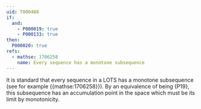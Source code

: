 ```yaml
---
uid: T000488
if:
  and:
    - P000019: true
    - P000133: true
then:
  P000020: true
refs:
  - mathse: 1706258
    name: Every sequence has a monotone subsequence
---
```


It is standard that every sequence in a LOTS has a monotone subsequence (see for example {{mathse:1706258}}). By an equivalence of being {P19}, this subsequence has an accumulation point in the space which must be its limit by monotonicity.
